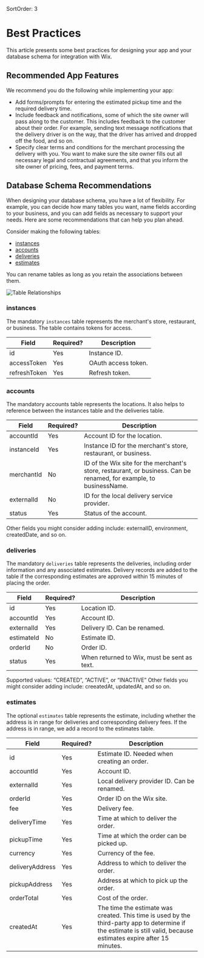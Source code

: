 SortOrder: 3
# Best Practices

This article presents some best practices for designing your app and your database schema for integration with Wix.

## Recommended App Features

We recommend you do the following while implementing your app:

- Add forms/prompts for entering the estimated pickup time and the required delivery time.
- Include feedback and notifications, some of which the site owner will pass along to the customer. This includes feedback to the customer about their order. For example, sending text message notifications that the delivery driver is on the way, that the driver has arrived and dropped off the food, and so on.
- Specify clear terms and conditions for the merchant processing the delivery with you. You want to make sure the site owner fills out all necessary legal and contractual agreements, and that you inform the site owner of pricing, fees, and payment terms.

## Database Schema Recommendations

When designing your database schema, you have a lot of flexibility. For example, you can decide how many tables you want, name fields according to your business, and you can add fields as necessary to support your needs. Here are some recommendations that can help you plan ahead.

Consider making the following tables:

- [instances](#instances)
- [accounts](#accounts)
- [deliveries](#deliveries)
- [estimates](#estimates)

You can rename tables as long as you retain the associations between them.

![Table Relationships](https://s3.amazonaws.com/wixplorer-readme-images/local-delivery-integration-spi%2FLD-SPI-Table_Relationships.png "Table Relationships")

### instances

The mandatory `instances` table represents the merchant's store, restaurant, or business. The table contains tokens for access.

| Field | Required? | Description |
| ----- | --------- | ----------- |
| id | Yes | Instance ID. |
| accessToken | Yes | OAuth access token. |
| refreshToken | Yes | Refresh token. |

### accounts

The mandatory accounts table represents the locations. It also helps to reference between the instances table and the deliveries table.

| Field | Required? | Description |
| ----- | --------- | ----------- |
| accountId | Yes | Account ID for the location.  |
| instanceId | Yes | Instance ID for the merchant's store, restaurant, or business. |
| merchantId | No | ID of the Wix site for the merchant's store, restaurant, or business. Can be renamed, for example, to businessName. |
| externalId | No | ID for the local delivery service provider. |
| status | Yes | Status of the account. |

Other fields you might consider adding include: externalID, environment, createdDate, and so on.

### deliveries

The mandatory `deliveries` table represents the deliveries, including order information and any associated estimates. Delivery records are added to the table if the corresponding estimates are approved within 15 minutes of placing the order.

| Field | Required? | Description |
| ----- | --------- | ----------- |
| id | Yes | Location ID. |
| accountId | Yes | Account ID. |
| externalId | Yes | Delivery ID. Can be renamed. |
| estimateId | No | Estimate ID. |
| orderId | No | Order ID. |
| status | Yes | When returned to Wix, must be sent as text. |

Supported values: “CREATED”, “ACTIVE”, or “INACTIVE”
Other fields you might consider adding include: creeatedAt, updatedAt, and so on.

### estimates

The optional `estimates` table represents the estimate, including whether the address is in range for deliveries and corresponding delivery fees. If the address is in range, we add a record to the estimates table.

| Field | Required? | Description |
| ----- | --------- | ----------- |
| id | Yes | Estimate ID. Needed when creating an order. |
| accountId | Yes | Account ID. |
| externalId | Yes | Local delivery provider ID. Can be renamed. |
| orderId | Yes | Order ID on the Wix site. |
| fee | Yes | Delivery fee. |
| deliveryTime | Yes | Time at which to deliver the order.  |
| pickupTime | Yes | Time at which the order can be picked up. |
| currency | Yes | Currency of the fee. |
| deliveryAddress | Yes | Address to which to deliver the order. |
| pickupAddress | Yes | Address at which to pick up the order. |
| orderTotal | Yes | Cost of the order. |
| createdAt | Yes | The time the estimate was created. This time is used by the third-party app to determine if the estimate is still valid, because estimates expire after 15 minutes. |